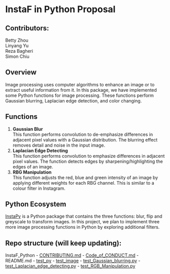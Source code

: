 # InstaF in Python Proposal

## Contributors:

Betty Zhou     
Linyang Yu    
Reza Bagheri    
Simon Chiu    

## Overview

Image processing uses computer algorithms to enhance an image or to extract useful information from it. In this package, we have implemented some Python functions for image processing. These functions perform Gaussian blurring, Laplacian edge detection, and color changing.

## Functions

1. **Gaussian Blur**    
   This function performs convolution to de-emphasize differences in adjacent pixel values with a Gaussian distribution. The blurring effect removes detail and noise in the input image.
2. **Laplacian Edge Detecting**    
   This function performs convolution to emphasize differences in adjacent pixel values. The function detects edges by sharpening/highlighting the edges of an image.
3. **RBG Manipulation**    
   This function adjusts the red, blue and green intensity of an image by applying different weights for each RBG channel. This is similar to a colour filter in Instagram.


## Python Ecosystem

[InstaPy](https://github.com/UBC-MDS/InstaPy) is a Python package that contains the three functions: blur, flip and greyscale to transform images. In this project, we plan to implement three more image processing functions in Python by exploring additional filters.


## Repo structure (will keep updating):


InstaF_Python
    - [CONTRIBUTING.md](CONTRIBUTING.md)
    - [Code_of_CONDUCT.md](Code_of_CONDUCT.md)
    - README.md
    - [test_py](test_py)
          - [test_image](test_py/test_image)
          - [test_Gaussian_blurring.py](test_py/test_Gaussian_blurring.py)
          - [test_Laplacian_edge_detecting.py](test_py/test_Laplacian_edge_detecting.py)
          - [test_RGB_Manipulation.py](test_py/test_RGB_Manipulation.py)
